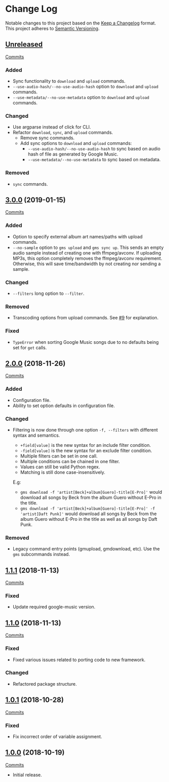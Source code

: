 # Change Log

Notable changes to this project based on the [Keep a Changelog](https://keepachangelog.com) format.
This project adheres to [Semantic Versioning](https://semver.org).


## [Unreleased](https://github.com/thebigmunch/google-music-scripts/tree/master)

[Commits](https://github.com/thebigmunch/google-music-scripts/compare/3.0.0...master)

### Added

* Sync functionality to ``download`` and ``upload`` commands.
* ``--use-audio-hash/--no-use-audio-hash`` option to
  ``download`` and ``upload`` commands.
* ``--use-metadata/--no-use-metadata`` option to
  ``download`` and ``upload`` commands.

### Changed

* Use argparse instead of click for CLI.
* Refactor ``download``, ``sync``, and ``upload`` commands.
  * Remove sync commands.
  * Add sync options to ``download`` and ``upload`` commands:
    * ``--use-audio-hash/--no-use-audio-hash`` to sync based on
	  audio hash of file as generated by Google Music.
	* ``--use-metadata/--no-use-metadata`` to sync based on metadata.

### Removed

* ``sync`` commands.


## [3.0.0](https://github.com/thebigmunch/google-music-scripts/releases/tag/3.0.0) (2019-01-15)

[Commits](https://github.com/thebigmunch/google-music-scripts/compare/2.0.0...3.0.0)

### Added

* Option to specify external album art names/paths with upload commands.
* ``--no-sample`` option to ``gms upload`` and ``gms sync up``.
  This sends an empty audio sample instead of creating one with ffmpeg/avconv.
  If uploading MP3s, this option completely removes the ffmpeg/avconv requirement.
  Otherwise, this will save time/bandwidth by not creating nor sending a sample.

### Changed

* ``--filters`` long option to ``--filter``.

### Removed

* Transcoding options from upload commands.
  See [#9](https://github.com/thebigmunch/google-music-scripts/issues/9)
  for explanation.

### Fixed

* ``TypeError`` when sorting Google Music songs due to no defaults
  being set for ``get`` calls.


## [2.0.0](https://github.com/thebigmunch/google-music-scripts/releases/tag/2.0.0) (2018-11-26)

[Commits](https://github.com/thebigmunch/google-music-scripts/compare/1.1.1...2.0.0)

### Added

* Configuration file.
* Ability to set option defaults in configuration file.

### Changed

* Filtering is now done through one option ``-f, --filters`` with different syntax and semantics.
	* ``+field[value]`` is the new syntax for an include filter condition.
	* ``-field[value]`` is the new syntax for an exclude filter condition.
	* Multiple filters can be set in one call. 
	* Multiple conditions can be chained in one filter.
	* Values can still be valid Python regex.
	* Matching is still done case-insensitively.

  E.g:
	* ``gms download -f 'artist[Beck]+album[Guero]-title[E-Pro]'``
	  would download all songs by Beck from the album Guero without E-Pro in the title.
	* ``gms download -f 'artist[Beck]+album[Guero]-title[E-Pro]' -f 'artist[Daft Punk]'``
	  would download all songs by Beck from the album Guero without E-Pro in the title
	  as well as all songs by Daft Punk.

### Removed

* Legacy command entry points (gmupload, gmdownload, etc).
  Use the ``gms`` subcommands instead.


## [1.1.1](https://github.com/thebigmunch/google-music-scripts/releases/tag/1.1.1) (2018-11-13)

[Commits](https://github.com/thebigmunch/google-music-scripts/compare/1.1.0...1.1.1)

### Fixed

* Update required google-music version.


## [1.1.0](https://github.com/thebigmunch/google-music-scripts/releases/tag/1.1.0) (2018-11-13)

[Commits](https://github.com/thebigmunch/google-music-scripts/compare/1.0.1...1.1.0)

### Fixed

* Fixed various issues related to porting code to new framework.

### Changed

* Refactored package structure.


## [1.0.1](https://github.com/thebigmunch/google-music-scripts/releases/tag/1.0.1) (2018-10-28)

[Commits](https://github.com/thebigmunch/google-music-scripts/compare/1.0.0...1.0.1)

### Fixed

* Fix incorrect order of variable assignment.


## [1.0.0](https://github.com/thebigmunch/google-music-scripts/releases/tag/1.0.0) (2018-10-19)

[Commits](https://github.com/thebigmunch/google-music-scripts/commit/e14718c875434922b451d0598da021c6617afdb0)

* Initial release.
